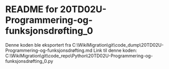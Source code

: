 # README for 20TD02U-Programmering-og-funksjonsdrøfting_0
Denne koden ble eksportert fra C:\WikiMigration\git\code_dump\20TD02U-Programmering-og-funksjonsdrøfting.md
Link til denne koden: C:\WikiMigration\git\code_repo\Python\20TD02U-Programmering-og-funksjonsdrøfting_0.py
